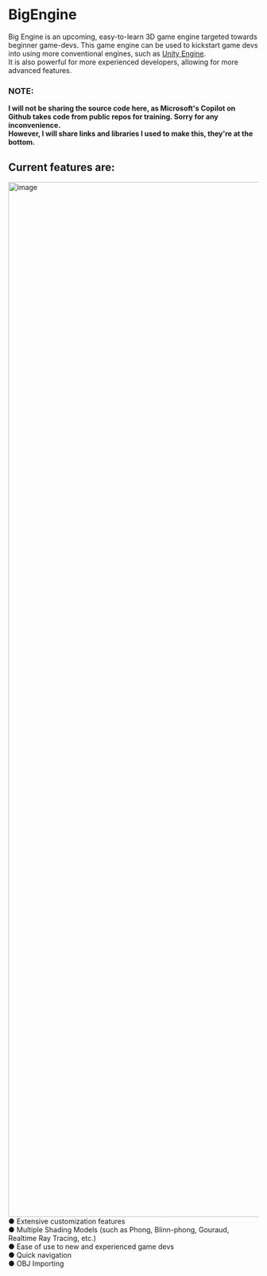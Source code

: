 # BigEngine
Big Engine is an upcoming, easy-to-learn 3D game engine targeted towards beginner game-devs. This game engine can be used to kickstart game devs into using more conventional engines, such as [Unity Engine](https://unity.com/). <br />
It is also powerful for more experienced developers, allowing for more advanced features.<br />

### NOTE:
<b>I will not be sharing the source code here, as Microsoft's Copilot on Github takes code from public repos for training. Sorry for any inconvenience. <br />
However, I will share links and libraries I used to make this, they're at the bottom.</b>
<br />
## Current features are: <br />
<img width="3839" height="2083" alt="image" src="https://github.com/user-attachments/assets/5d0c2a76-944a-4447-82aa-c2a00cfe08b6" /> <br />
● Extensive customization features <br />
● Multiple Shading Models (such as Phong, Blinn-phong, Gouraud, Realtime Ray Tracing, etc.) <br />
● Ease of use to new and experienced game devs <br />
● Quick navigation <br />
● OBJ Importing
